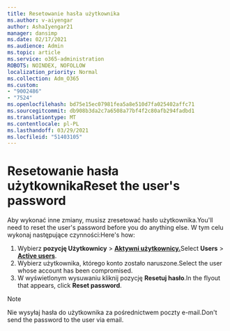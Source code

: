 ```yaml
---
title: Resetowanie hasła użytkownika
ms.author: v-aiyengar
author: AshaIyengar21
manager: dansimp
ms.date: 02/17/2021
ms.audience: Admin
ms.topic: article
ms.service: o365-administration
ROBOTS: NOINDEX, NOFOLLOW
localization_priority: Normal
ms.collection: Adm_O365
ms.custom:
- "9002486"
- "7524"
ms.openlocfilehash: bd75e15ec07981fea5a8e510d7fa025402affc71
ms.sourcegitcommit: db908b3da2c7a6508a77bf4f2c80afb294fadbd1
ms.translationtype: MT
ms.contentlocale: pl-PL
ms.lasthandoff: 03/29/2021
ms.locfileid: "51403105"
---
```

# <a name="reset-the-users-password"></a><span data-ttu-id="69d1c-102">Resetowanie hasła użytkownika</span><span class="sxs-lookup"><span data-stu-id="69d1c-102">Reset the user's password</span></span>

<span data-ttu-id="69d1c-103">Aby wykonać inne zmiany, musisz zresetować hasło użytkownika.</span><span class="sxs-lookup"><span data-stu-id="69d1c-103">You'll need to reset the user's password before you do anything else.</span></span> <span data-ttu-id="69d1c-104">W tym celu wykonaj następujące czynności:</span><span class="sxs-lookup"><span data-stu-id="69d1c-104">Here's how:</span></span>

1. <span data-ttu-id="69d1c-105">Wybierz **pozycję Użytkownicy**  >  **[Aktywni użytkownicy.](https://go.microsoft.com/fwlink/p/?linkid=834822)**</span><span class="sxs-lookup"><span data-stu-id="69d1c-105">Select **Users** > **[Active users](https://go.microsoft.com/fwlink/p/?linkid=834822)**.</span></span>
1. <span data-ttu-id="69d1c-106">Wybierz użytkownika, którego konto zostało naruszone.</span><span class="sxs-lookup"><span data-stu-id="69d1c-106">Select the user whose account has been compromised.</span></span>
1. <span data-ttu-id="69d1c-107">W wyświetlonym wysuwaniu kliknij pozycję **Resetuj hasło**.</span><span class="sxs-lookup"><span data-stu-id="69d1c-107">In the flyout that appears, click **Reset password**.</span></span>

> [!NOTE]
> <span data-ttu-id="69d1c-108">Nie wysyłaj hasła do użytkownika za pośrednictwem poczty e-mail.</span><span class="sxs-lookup"><span data-stu-id="69d1c-108">Don't send the password to the user via email.</span></span>
